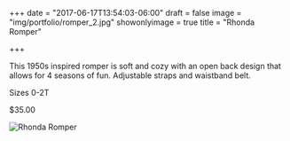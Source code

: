 +++
date = "2017-06-17T13:54:03-06:00"
draft = false
image = "img/portfolio/romper_2.jpg"
showonlyimage = true
title = "Rhonda Romper"

+++

This 1950s inspired romper is soft and cozy with an open back design that allows for 4 seasons of fun. Adjustable straps and waistband belt.

Sizes 0-2T

$35.00

![Rhonda Romper](/img/portfolio/romper_2.jpg)
